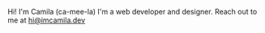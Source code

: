 Hi! I'm Camila (ca-mee-la)
I'm a web developer and designer.
Reach out to me at hi@imcamila.dev

<!---
camilapaleno/camilapaleno is a ✨ special ✨ repository because its `README.md` (this file) appears on your GitHub profile.
You can click the Preview link to take a look at your changes.
--->
